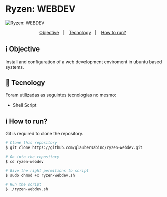# Ryzen: WEBDEV

<img href="https://ibb.co/qgK80Y0" alt="Ryzen: WEBDEV" style="text-align: center;" />

<p align="center">
  <a href="#rocket-objective">Objective</a>&nbsp;&nbsp;&nbsp;|&nbsp;&nbsp;&nbsp;
  <a href="#rocket-technologies">Tecnology</a>&nbsp;&nbsp;&nbsp;|&nbsp;&nbsp;&nbsp;
  <a href="#information_source-how-to-use">How to run?</a>&nbsp;&nbsp;&nbsp;
</p>

## :information_source: Objective

Install and configuration of a web development enviroment in ubuntu based systems.

## :rocket: Tecnology

Foram utilizadas as seguintes tecnologias no mesmo:

- Shell Script

## :information_source: How to run?

Git is required to clone the repository.

```bash
# Clone this repository
$ git clone https://github.com/glaubersabino/ryzen-webdev.git

# Go into the repository
$ cd ryzen-webdev

# Give the right permitions to script
$ sudo chmod +x ryzen-webdev.sh

# Run the script
$ ./ryzen-webdev.sh
```